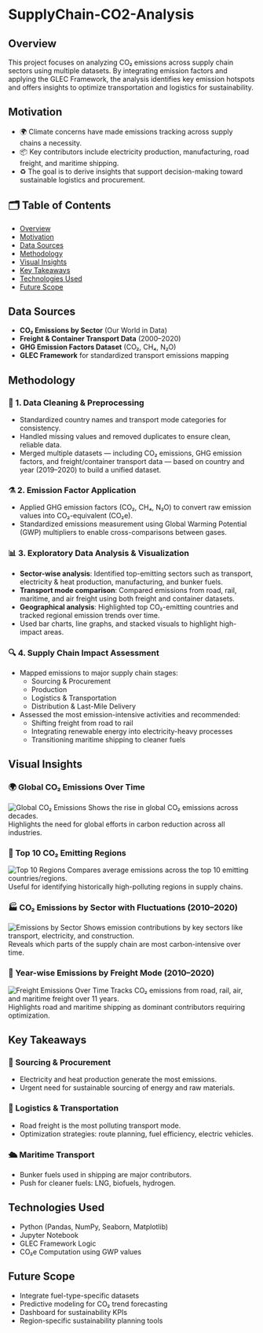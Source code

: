 # SupplyChain-CO2-Analysis
## Overview

This project focuses on analyzing CO₂ emissions across supply chain sectors using multiple datasets. By integrating emission factors and applying the GLEC Framework, the analysis identifies key emission hotspots and offers insights to optimize transportation and logistics for sustainability.

## Motivation

- 🌍 Climate concerns have made emissions tracking across supply chains a necessity.
- 📦 Key contributors include electricity production, manufacturing, road freight, and maritime shipping.
- ♻️ The goal is to derive insights that support decision-making toward sustainable logistics and procurement.

## 🗂️ Table of Contents

- [Overview](#overview)
- [Motivation](#motivation)
- [Data Sources](#data-sources)
- [Methodology](#methodology)
- [Visual Insights](#visual-insights)
- [Key Takeaways](#key-takeaways)
- [Technologies Used](#technologies-used)
- [Future Scope](#future-scope)


## Data Sources

- **CO₂ Emissions by Sector** (Our World in Data)
- **Freight & Container Transport Data** (2000–2020)
- **GHG Emission Factors Dataset** (CO₂, CH₄, N₂O)
- **GLEC Framework** for standardized transport emissions mapping

 ## Methodology
 
### 🔧 1. Data Cleaning & Preprocessing
- Standardized country names and transport mode categories for consistency.
- Handled missing values and removed duplicates to ensure clean, reliable data.
- Merged multiple datasets — including CO₂ emissions, GHG emission factors, and freight/container transport data — based on country and year (2019–2020) to build a unified dataset.

### ⚗️ 2. Emission Factor Application
- Applied GHG emission factors (CO₂, CH₄, N₂O) to convert raw emission values into CO₂-equivalent (CO₂e).
- Standardized emissions measurement using Global Warming Potential (GWP) multipliers to enable cross-comparisons between gases.

### 📊 3. Exploratory Data Analysis & Visualization
- **Sector-wise analysis**: Identified top-emitting sectors such as transport, electricity & heat production, manufacturing, and bunker fuels.
- **Transport mode comparison**: Compared emissions from road, rail, maritime, and air freight using both freight and container datasets.
- **Geographical analysis**: Highlighted top CO₂-emitting countries and tracked regional emission trends over time.
- Used bar charts, line graphs, and stacked visuals to highlight high-impact areas.

### 🔍 4. Supply Chain Impact Assessment
- Mapped emissions to major supply chain stages:
  - Sourcing & Procurement
  - Production
  - Logistics & Transportation
  - Distribution & Last-Mile Delivery
- Assessed the most emission-intensive activities and recommended:
  - Shifting freight from road to rail
  - Integrating renewable energy into electricity-heavy processes
  - Transitioning maritime shipping to cleaner fuels
 
##  Visual Insights
### 🌍 Global CO₂ Emissions Over Time  
![Global CO₂ Emissions](assets/global_co2_over_time.png)
Shows the rise in global CO₂ emissions across decades.  
Highlights the need for global efforts in carbon reduction across all industries.

### 🧭 Top 10 CO₂ Emitting Regions  
![Top 10 Regions](assets/Top10_co2_emitting_regions.png)
Compares average emissions across the top 10 emitting countries/regions.  
Useful for identifying historically high-polluting regions in supply chains.

### 🏭 CO₂ Emissions by Sector with Fluctuations (2010–2020)  
![Emissions by Sector](assets/stacked_emissions_by_sector_fluctuating.png)
Shows emission contributions by key sectors like transport, electricity, and construction.  
Reveals which parts of the supply chain are most carbon-intensive over time.

### 🚚 Year-wise Emissions by Freight Mode (2010–2020)  
![Freight Emissions Over Time](assets/yearwise_freight_emissions_2010_2020.png)
Tracks CO₂ emissions from road, rail, air, and maritime freight over 11 years.  
Highlights road and maritime shipping as dominant contributors requiring optimization.


## Key Takeaways

### 🔌 Sourcing & Procurement
- Electricity and heat production generate the most emissions.
- Urgent need for sustainable sourcing of energy and raw materials.

### 🚛 Logistics & Transportation
- Road freight is the most polluting transport mode.
- Optimization strategies: route planning, fuel efficiency, electric vehicles.

### 🛳️ Maritime Transport
- Bunker fuels used in shipping are major contributors.
- Push for cleaner fuels: LNG, biofuels, hydrogen.
  
##  Technologies Used

- Python (Pandas, NumPy, Seaborn, Matplotlib)
- Jupyter Notebook
- GLEC Framework Logic
- CO₂e Computation using GWP values

  
## Future Scope

- Integrate fuel-type-specific datasets
- Predictive modeling for CO₂ trend forecasting
- Dashboard for sustainability KPIs
- Region-specific sustainability planning tools

